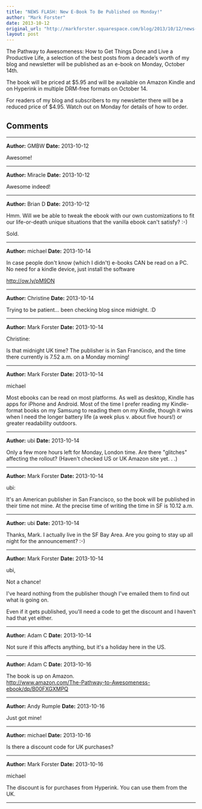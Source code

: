 ```yaml
---
title: "NEWS FLASH: New E-Book To Be Published on Monday!"
author: "Mark Forster"
date: 2013-10-12
original_url: "http://markforster.squarespace.com/blog/2013/10/12/news-flash-new-e-book-to-be-published-on-monday.html"
layout: post
---
```


The Pathway to Awesomeness: How to Get Things Done and Live a Productive Life, a selection of the best posts from a decade’s worth of my blog and newsletter will be published as an e-book on Monday, October 14th.

The book will be priced at $5.95 and will be available on Amazon Kindle and on  Hyperink in multiple DRM-free formats on October 14.

For readers of my blog and subscribers to my newsletter there will be a reduced price of $4.95. Watch out on Monday for details of how to order.


## Comments

---

**Author:** GMBW
**Date:** 2013-10-12

Awesome!

---

**Author:** Miracle
**Date:** 2013-10-12

Awesome indeed!

---

**Author:** Brian D
**Date:** 2013-10-12

Hmm. Will we be able to tweak the ebook with our own customizations to fit our life-or-death unique situations that the vanilla ebook can't satisfy? :-)  
  
Sold.

---

**Author:** michael
**Date:** 2013-10-14

In case people don't know (which I didn't) e-books CAN be read on a PC. No need for a kindle device, just install the software  
  
<http://ow.ly/pM9DN>

---

**Author:** Christine
**Date:** 2013-10-14

Trying to be patient... been checking blog since midnight. :D

---

**Author:** Mark Forster
**Date:** 2013-10-14

Christine:  
  
Is that midnight UK time? The publisher is in San Francisco, and the time there currently is 7.52 a.m. on a Monday morning!

---

**Author:** Mark Forster
**Date:** 2013-10-14

michael  
  
Most ebooks can be read on most platforms. As well as desktop, Kindle has apps for iPhone and Android. Most of the time I prefer reading my Kindle-format books on my Samsung to reading them on my Kindle, though it wins when I need the longer battery life (a week plus v. about five hours!) or greater readability outdoors.

---

**Author:** ubi
**Date:** 2013-10-14

Only a few more hours left for Monday, London time. Are there "glitches" affecting the rollout? (Haven't checked US or UK Amazon site yet. . .)

---

**Author:** Mark Forster
**Date:** 2013-10-14

ubi:  
  
It's an American publisher in San Francisco, so the book will be published in their time not mine. At the precise time of writing the time in SF is 10.12 a.m.

---

**Author:** ubi
**Date:** 2013-10-14

Thanks, Mark. I actually live in the SF Bay Area. Are you going to stay up all night for the announcement? :-)

---

**Author:** Mark Forster
**Date:** 2013-10-14

ubi,  
  
Not a chance!  
  
I've heard nothing from the publisher though I've emailed them to find out what is going on.  
  
Even if it gets published, you'll need a code to get the discount and I haven't had that yet either.

---

**Author:** Adam C
**Date:** 2013-10-14

Not sure if this affects anything, but it's a holiday here in the US.

---

**Author:** Adam C
**Date:** 2013-10-16

The book is up on Amazon.  
<http://www.amazon.com/The-Pathway-to-Awesomeness-ebook/dp/B00FXGXMPQ>

---

**Author:** Andy Rumple
**Date:** 2013-10-16

Just got mine!

---

**Author:** michael
**Date:** 2013-10-16

Is there a discount code for UK purchases?

---

**Author:** Mark Forster
**Date:** 2013-10-16

michael  
  
The discount is for purchases from Hyperink. You can use them from the UK.

---
